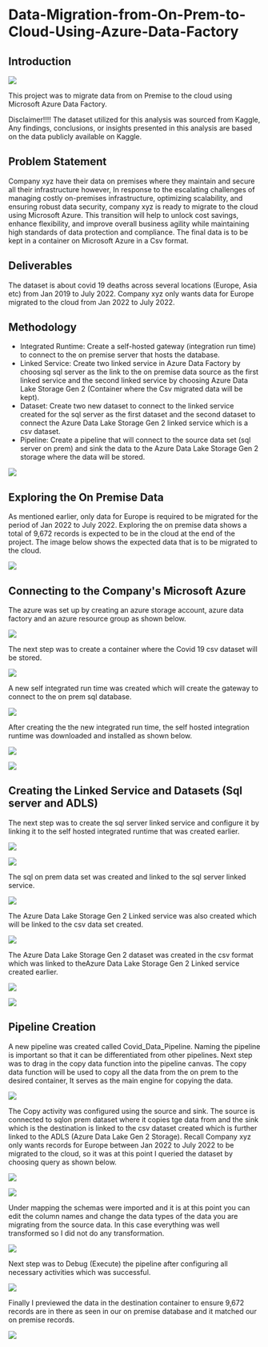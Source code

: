 # Data-Migration-from-On-Prem-to-Cloud-Using-Azure-Data-Factory

## Introduction
![](Intro_Pic.png)

This project was to migrate data from on Premise to the cloud using Microsoft Azure Data Factory.

Disclaimer!!!! The dataset utilized for this analysis was sourced from Kaggle,  Any findings, conclusions, or insights presented in this analysis are based on the data publicly available on Kaggle. 

## Problem Statement

Company xyz have their data on premises where they maintain and secure all their infrastructure however, In response to the escalating challenges of managing costly on-premises infrastructure, optimizing scalability, and ensuring robust data security, company xyz is ready to migrate to the cloud using Microsoft Azure. This transition will help to unlock cost savings, enhance flexibility, and improve overall business agility while maintaining high standards of data protection and compliance. The final data is to be kept in a container on Microsoft Azure in a Csv format.

## Deliverables

The dataset is about covid 19 deaths across several locations (Europe, Asia etc) from Jan 2019 to July 2022. Company xyz only wants data for Europe migrated to the cloud from Jan 2022 to July 2022.


## Methodology
- Integrated Runtime: Create a self-hosted gateway (integration run time) to connect to the on premise server that hosts the database.
-  Linked Service: Create two linked service in Azure Data Factory by choosing sql server as the link to the on premise data source as the first linked service and the second linked service by choosing Azure Data Lake Storage Gen 2 (Container where the Csv migrated data will be kept).
-  Dataset: Create two new dataset to connect to the linked service created for the sql server as the first dataset and the second dataset to connect the Azure Data Lake Storage Gen 2 linked service which is a csv dataset.
-  Pipeline: Create a pipeline that will connect to the source data set (sql server on prem) and sink the data to the Azure Data Lake Storage Gen 2 storage where the data will be stored.

  ![](Methodology.jpg)

## Exploring the On Premise Data 

As mentioned earlier, only data for Europe is required to be migrated for the period of Jan 2022 to July 2022. Exploring the on premise data shows a total of 9,672 records is expected to be in the cloud at the end of the project. The image below shows the expected data that is to be migrated to the cloud.

![](1_2SqlQuery.jpg)

## Connecting to the Company's Microsoft Azure

The azure was set up by creating an azure storage account, azure data factory and an azure resource group as shown below. 

![](1_ConnecttoAzure.jpg)

The next step was to create a container where the Covid 19 csv dataset will be stored.

![](2_NewContainer.jpg)

A new self integrated run time was created which will create the gateway to connect to the on prem sql database.

![](3_ADF_DownloadingIntRunTime.jpg)

After creating the the new integrated run time, the self hosted integration runtime was downloaded and installed as shown below.


![](4_ADF_Downloaded_IntRunTime.jpg)

![](5_ADF_RunningIntRuntime.jpg)

## Creating the Linked Service and Datasets (Sql server and ADLS)

The next step was to create the sql server linked service and configure it by linking it to the self hosted integrated runtime that was created earlier.

![](6_ADF_SQLLS.jpg)

![](7_ADF_ConfigureSQLls.jpg)

The sql on prem data set was created and linked to the sql server linked service.

![](9_ADF_Onprem_Ds.jpg)

The Azure Data Lake Storage Gen 2 Linked service was also created which will be linked to the csv data set created.

![](8_ADF_Destls.jpg)

The Azure Data Lake Storage Gen 2 dataset was created in the csv format which was linked to theAzure Data Lake Storage Gen 2 Linked service created earlier.

![](10_ADF_Csv_DestDS.jpg)

![](10B_ADF_Covid_Data_Dest.jpg)

## Pipeline Creation

A new pipeline was created called Covid_Data_Pipeline. Naming the pipeline is important so that it can be differentiated from other pipelines. Next step was to drag in the copy data function into the pipeline canvas. The copy data function will be used to copy all the data from the on prem to the desired container, It serves as the main engine for copying the data.

![](11_ADF_CovidData_Pipeline.jpg)

The Copy activity was configured using the source and sink. The source is connected to sqlon prem dataset where it copies tge data from and the sink which is the destination is linked to the csv dataset created which is further linked to the ADLS (Azure Data Lake Gen 2 Storage). Recall Company xyz only wants records for Europe between Jan 2022 to July 2022 to be migrated to the cloud, so it was at this point I queried the dataset by choosing query as shown below.

![](12_ADF_Configure_pipelineQuery.jpg)

![](12b_ADF_Configure_pipeline_Destls.jpg)

Under mapping the schemas were imported and it is at this point you can edit the column names and change the data types of the data you are migrating from the source data. In this case everything was well transformed so I did not do any transformation.


![](13_ADF_PipelineMapping.jpg)

Next step was to Debug (Execute) the pipeline after configuring all necessary activities which was successful.

![](14_Pipeline_Succeded.jpg)

Finally I previewed the data in the destination container to ensure 9,672 records are in there as seen in our on premise database and it matched our on premise records.

![](15_ADFSuceed_Details.jpg)




